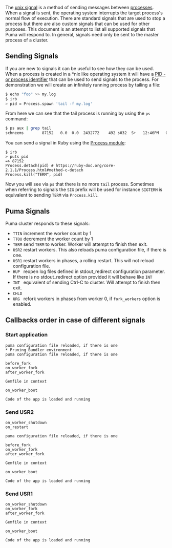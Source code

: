 The [unix signal](https://en.wikipedia.org/wiki/Unix_signal) is a method of sending messages between [processes](https://en.wikipedia.org/wiki/Process_(computing)). When a signal is sent, the operating system interrupts the target process's normal flow of execution. There are standard signals that are used to stop a process but there are also custom signals that can be used for other purposes. This document is an attempt to list all supported signals that Puma will respond to. In general, signals need only be sent to the master process of a cluster.

## Sending Signals

If you are new to signals it can be useful to see how they can be used. When a process is created in a *nix like operating system it will have a [PID - or process identifier](https://en.wikipedia.org/wiki/Process_identifier) that can be used to send signals to the process. For demonstration we will create an infinitely running process by tailing a file:

```sh
$ echo "foo" >> my.log
$ irb
> pid = Process.spawn 'tail -f my.log'
```

From here we can see that the tail process is running by using the `ps` command:

```sh
$ ps aux | grep tail
schneems        87152   0.0  0.0  2432772    492 s032  S+   12:46PM   0:00.00 tail -f my.log
```

You can send a signal in Ruby using the [Process module](https://www.ruby-doc.org/core-2.1.1/Process.html#kill-method):

```
$ irb
> puts pid
=> 87152
Process.detach(pid) # https://ruby-doc.org/core-2.1.1/Process.html#method-c-detach
Process.kill("TERM", pid)
```

Now you will see via `ps` that there is no more `tail` process. Sometimes when referring to signals the `SIG` prefix will be used for instance `SIGTERM` is equivalent to sending `TERM` via `Process.kill`.

## Puma Signals

Puma cluster responds to these signals:

- `TTIN` increment the worker count by 1
- `TTOU` decrement the worker count by 1
- `TERM` send `TERM` to worker. Worker will attempt to finish then exit.
- `USR2` restart workers. This also reloads puma configuration file, if there is one.
- `USR1` restart workers in phases, a rolling restart. This will not reload configuration file.
- `HUP ` reopen log files defined in stdout_redirect configuration parameter. If there is no stdout_redirect option provided it will behave like `INT`
- `INT ` equivalent of sending Ctrl-C to cluster. Will attempt to finish then exit.
- `CHLD`
- `URG ` refork workers in phases from worker 0, if `fork_workers` option is enabled.

## Callbacks order in case of different signals

### Start application

```
puma configuration file reloaded, if there is one
* Pruning Bundler environment
puma configuration file reloaded, if there is one

before_fork
on_worker_fork
after_worker_fork

Gemfile in context

on_worker_boot

Code of the app is loaded and running
```

### Send USR2

```
on_worker_shutdown
on_restart

puma configuration file reloaded, if there is one

before_fork
on_worker_fork
after_worker_fork

Gemfile in context

on_worker_boot

Code of the app is loaded and running
```

### Send USR1

```
on_worker_shutdown
on_worker_fork
after_worker_fork

Gemfile in context

on_worker_boot

Code of the app is loaded and running
```
